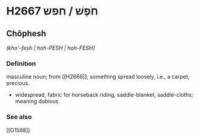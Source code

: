 # H2667 חֹפֶשׁ / חפש

## Chôphesh

_(kho'-fesh | hoh-PESH | hoh-FESH)_

### Definition

masculine noun; from [[H2666]]; something spread loosely, i.e., a carpet; precious.

- widespread, fabric for horseback riding, saddle-blanket, saddle-cloths; meaning dubious
### See also

[[G1588]]


